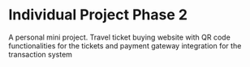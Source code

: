 # Individual Project Phase 2

A personal mini project.
Travel ticket buying website with QR code functionalities for the tickets and payment gateway integration for the transaction system
